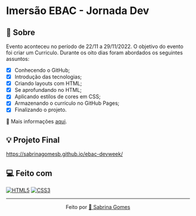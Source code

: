 # Imersão EBAC - Jornada Dev

## 📖 Sobre

Evento aconteceu no período de 22/11 a 29/11/2022. 
O objetivo do evento foi criar um Curriculo. Durante os oito dias foram abordados os seguintes assuntos:

- [x] Conhecendo o GitHub;
- [x] Introdução das tecnologias;
- [x] Criando layouts com HTML;
- [x] Se aprofundando no HTML;
- [x] Aplicando estilos de cores em CSS;
- [x] Armazenando o currículo no GitHub Pages;
- [x] Finalizando o projeto.

📌 Mais informações [aqui](https://ebaconline.com.br/webinars/jornada-dev-novembro-22-29).

## 💡 Projeto Final

https://sabrinagomesb.github.io/ebac-devweek/

## 💻 Feito com

[![HTML5](https://img.shields.io/badge/HTML5-E34F26?style=for-the-badge&logo=html5&logoColor=white)](https://developer.mozilla.org/pt-BR/docs/Web/HTML)
[![CSS3](https://img.shields.io/badge/CSS3-1572B6?style=for-the-badge&logo=css3&logoColor=white)](https://developer.mozilla.org/pt-BR/docs/Web/CSS)

---

<p align="center">Feito por <a href="https://github.com/sabrinagomesb">💫 Sabrina Gomes</a></p>
